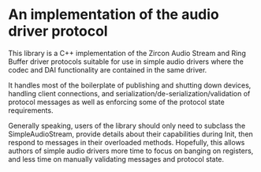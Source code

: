 # An implementation of the audio driver protocol

This library is a C++ implementation of the Zircon Audio Stream and Ring Buffer
driver protocols suitable for use in simple audio drivers where the codec and
DAI functionality are contained in the same driver.

It handles most of the boilerplate of publishing and shutting down devices,
handling client connections, and serialization/de-serialization/validation of
protocol messages as well as enforcing some of the protocol state requirements.

Generally speaking, users of the library should only need to subclass the
SimpleAudioStream, provide details about their capabilities during Init, then
respond to messages in their overloaded methods.  Hopefully, this allows authors
of simple audio drivers more time to focus on banging on registers, and less
time on manually validating messages and protocol state.
